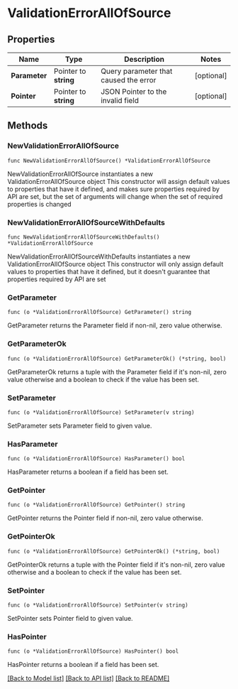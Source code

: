 # ValidationErrorAllOfSource

## Properties

Name | Type | Description | Notes
------------ | ------------- | ------------- | -------------
**Parameter** | Pointer to **string** | Query parameter that caused the error | [optional] 
**Pointer** | Pointer to **string** | JSON Pointer to the invalid field | [optional] 

## Methods

### NewValidationErrorAllOfSource

`func NewValidationErrorAllOfSource() *ValidationErrorAllOfSource`

NewValidationErrorAllOfSource instantiates a new ValidationErrorAllOfSource object
This constructor will assign default values to properties that have it defined,
and makes sure properties required by API are set, but the set of arguments
will change when the set of required properties is changed

### NewValidationErrorAllOfSourceWithDefaults

`func NewValidationErrorAllOfSourceWithDefaults() *ValidationErrorAllOfSource`

NewValidationErrorAllOfSourceWithDefaults instantiates a new ValidationErrorAllOfSource object
This constructor will only assign default values to properties that have it defined,
but it doesn't guarantee that properties required by API are set

### GetParameter

`func (o *ValidationErrorAllOfSource) GetParameter() string`

GetParameter returns the Parameter field if non-nil, zero value otherwise.

### GetParameterOk

`func (o *ValidationErrorAllOfSource) GetParameterOk() (*string, bool)`

GetParameterOk returns a tuple with the Parameter field if it's non-nil, zero value otherwise
and a boolean to check if the value has been set.

### SetParameter

`func (o *ValidationErrorAllOfSource) SetParameter(v string)`

SetParameter sets Parameter field to given value.

### HasParameter

`func (o *ValidationErrorAllOfSource) HasParameter() bool`

HasParameter returns a boolean if a field has been set.

### GetPointer

`func (o *ValidationErrorAllOfSource) GetPointer() string`

GetPointer returns the Pointer field if non-nil, zero value otherwise.

### GetPointerOk

`func (o *ValidationErrorAllOfSource) GetPointerOk() (*string, bool)`

GetPointerOk returns a tuple with the Pointer field if it's non-nil, zero value otherwise
and a boolean to check if the value has been set.

### SetPointer

`func (o *ValidationErrorAllOfSource) SetPointer(v string)`

SetPointer sets Pointer field to given value.

### HasPointer

`func (o *ValidationErrorAllOfSource) HasPointer() bool`

HasPointer returns a boolean if a field has been set.


[[Back to Model list]](../README.md#documentation-for-models) [[Back to API list]](../README.md#documentation-for-api-endpoints) [[Back to README]](../README.md)


